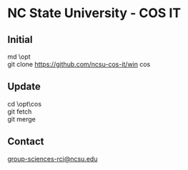 # NC State University - COS IT
## Initial
md \opt<br>
git clone https://github.com/ncsu-cos-it/win cos<br>
## Update
cd \opt\cos<br>
git fetch<br>
git merge<br>
## Contact
<a href="mailto:group-sciences-rci@ncsu.edu">group-sciences-rci@ncsu.edu</a><br>
